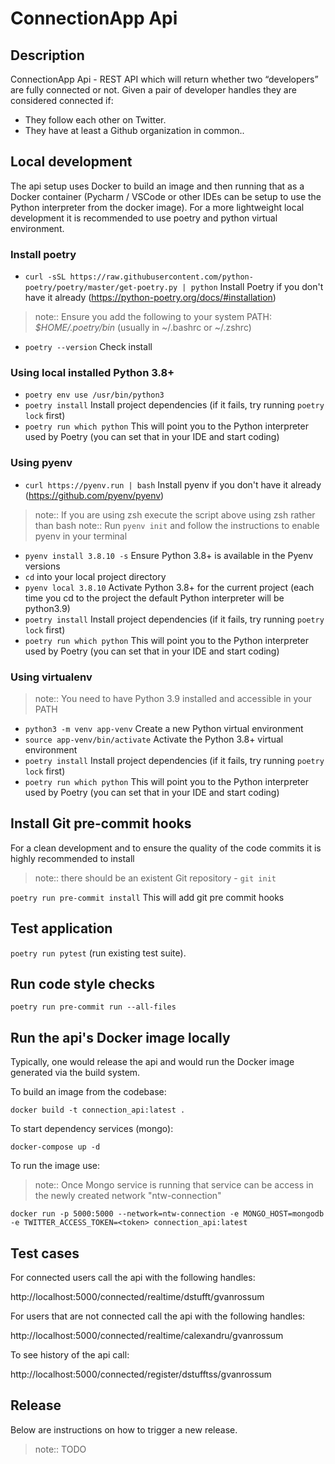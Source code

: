 # ConnectionApp Api



## Description

ConnectionApp Api - REST API which will return whether two “developers” are fully connected or not.
Given a pair of developer handles they are considered connected if:

* They follow each other on Twitter.
* They have at least a Github organization in common..

## Local development

The api setup uses Docker to build an image and then running that as a Docker container
(Pycharm / VSCode or other IDEs can be setup to use the Python interpreter from the docker image).
For a more lightweight local development it is recommended to use poetry
and python virtual environment.

### Install poetry

* ``curl -sSL https://raw.githubusercontent.com/python-poetry/poetry/master/get-poetry.py | python``
Install Poetry if you don't have it already (https://python-poetry.org/docs/#installation)

> note::
Ensure you add the following to your system PATH: *$HOME/.poetry/bin* (usually in ~/.bashrc or ~/.zshrc)

* ``poetry --version`` Check install

### Using local installed Python 3.8+

* ``poetry env use /usr/bin/python3``
* ``poetry install`` Install project dependencies (if it fails, try running ``poetry lock`` first)
* ``poetry run which python`` This will point you to the Python interpreter used by Poetry (you can set that in your IDE and start coding)

### Using pyenv

* ``curl https://pyenv.run | bash`` Install pyenv if you don't have it already (https://github.com/pyenv/pyenv)

> note:: If you are using zsh execute the script above using zsh rather than bash
> note:: Run ``pyenv init`` and follow the instructions to enable pyenv in your terminal

* ``pyenv install 3.8.10 -s`` Ensure Python 3.8+ is available in the Pyenv versions
* ``cd`` into your local project directory
* ``pyenv local 3.8.10`` Activate Python 3.8+ for the current project (each time you cd to the project the default Python interpreter will be python3.9)
* ``poetry install`` Install project dependencies (if it fails, try running ``poetry lock`` first)
* ``poetry run which python`` This will point you to the Python interpreter used by Poetry (you can set that in your IDE and start coding)

### Using virtualenv

> note:: You need to have Python 3.9 installed and accessible in your PATH

* ``python3 -m venv app-venv`` Create a new Python virtual environment
* ``source app-venv/bin/activate`` Activate the Python 3.8+ virtual environment
* ``poetry install`` Install project dependencies (if it fails, try running ``poetry lock`` first)
* ``poetry run which python`` This will point you to the Python interpreter used by Poetry (you can set that in your IDE and start coding)

## Install Git pre-commit hooks

For a clean development and to ensure the quality of the code commits it is highly recommended to install

> note:: there should be an existent Git repository - ``git init``

``poetry run pre-commit install`` This will add git pre commit hooks

## Test application

``poetry run pytest`` (run existing test suite).

## Run code style checks

``poetry run pre-commit run --all-files``

## Run the api's Docker image locally

Typically, one would release the api and would run the Docker image generated via the build system.

To build an image from the codebase:

``docker build -t connection_api:latest .``

To start dependency services (mongo):

``docker-compose up -d``

To run the image use:
> note:: Once Mongo service is running that service can be access in the newly created network "ntw-connection"

``docker run -p 5000:5000 --network=ntw-connection -e MONGO_HOST=mongodb -e TWITTER_ACCESS_TOKEN=<token> connection_api:latest``

## Test cases

For connected users call the api with the following handles:

http://localhost:5000/connected/realtime/dstufft/gvanrossum

For users that are not connected call the api with the following handles:

http://localhost:5000/connected/realtime/calexandru/gvanrossum

To see history of the api call:

http://localhost:5000/connected/register/dstufftss/gvanrossum

## Release

Below are instructions on how to trigger a new release.

> note:: TODO
